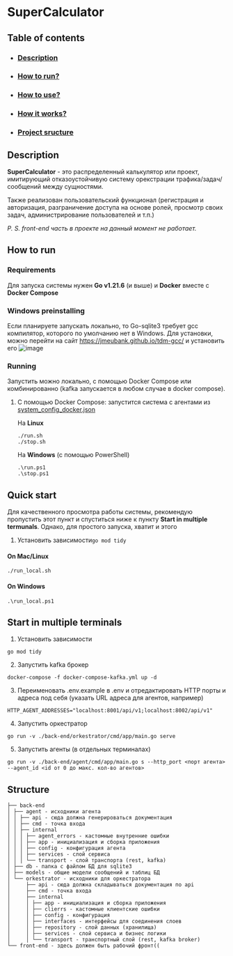 # SuperCalculator

## Table of contents

- ### [Description](#description)
- ### [How to run?](#how-to-run)
- ### [How to use?](docs%2Fusage.md#how-to-use)
- ### [How it works?](docs%2FhowItWorks.md)
- ### [Project sructure](#structure)

## Description

**SuperCalculator** - это распределенный калькулятор или проект, имитирующий отказоустойчивую
систему орекстрации трафика/задач/сообщений между сущностями. 

Также реализован пользовательский функционал (регистрация и авторизация, разграничение доступа на основе ролей, просмотр своих задач, администрирование пользователей и т.п.)

_P. S. front-end часть в проекте на данный момент не работает._

## How to run

### Requirements
Для запуска системы нужен **Go v1.21.6** (и выше) и **Docker** вместе с **Docker Compose**

### Windows preinstalling

Если планируете запускать локально, то Go-sqlite3 требует gcc компилятор, которого по умолчанию нет в Windows. Для установки, можно перейти на сайт https://jmeubank.github.io/tdm-gcc/ и установить его
![image](https://github.com/Conty111/SuperCalculator/assets/90860829/5fed60e6-442f-4ec7-aafb-5360ba3e3e50)

### Running
Запустить можно локально, с помощью Docker Compose или комбинированно (kafka запускается в любом случае в docker compose).

1. С помощью Docker Compose: запустится система с агентами из [system_config_docker.json](system_config_docker.json)

   На **Linux**
    ```
    ./run.sh
    ./stop.sh
    ```
    На **Windows** (с помощью PowerShell)
    ```
    .\run.ps1
    .\stop.ps1
    ```
## Quick start

Для качественного просмотра работы системы, рекомендую пропустить этот пункт и спуститься ниже к пункту **Start in multiple termunals**. Однако, для простого запуска, хватит и этого

1. Установить зависимости``go mod tidy``

#### On Mac/Linux

```
./run_local.sh
```

#### On Windows

```
.\run_local.ps1
```

## Start in multiple terminals

1. Установить зависимости
```
go mod tidy
```
2. Запустить kafka брокер
```
docker-compose -f docker-compose-kafka.yml up -d
```
3. Переименовать .env.example в .env и отредактировать HTTP порты и адреса под себя (указать URL адреса для агентов, например)
```
HTTP_AGENT_ADDRESSES="localhost:8001/api/v1;localhost:8002/api/v1"
```
4. Запустить оркестратор
```
go run -v ./back-end/orkestrator/cmd/app/main.go serve
```
5. Запустить агенты (в отдельных терминалах)
```
go run -v ./back-end/agent/cmd/app/main.go s --http_port <порт агента> --agent_id <id от 0 до макс. кол-во агентов>
```


## Structure

```
├── back-end
│ ├── agent - исходники агента
│ │ ├── api - сюда должна генерироваться документация
│ │ ├── cmd - точка входа
│ │ ├── internal
│ │ │ ├── agent_errors - кастомные внутренние ошибки
│ │ │ ├── app - инициализация и сборка приложения
│ │ │ ├── config - конфигурация агента
│ │ │ ├── services - слой сервиса
│ │ │ └── transport - слой транспорта (rest, kafka)
│ ├── db - папка с файлом БД для sqlite3
│ ├── models - общие модели сообщений и таблиц БД
│ └── orkestrator - исходники для оркестратора
│     ├── api - сюда должна складываться документация по api
│     ├── cmd - точка входа
│     ├── internal
│     │ ├── app - инициализация и сборка приложения
│     │ ├── clierrs - кастомные клиентские ошибки
│     │ ├── config - конфигурация
│     │ ├── interfaces - интерфейсы для соединения слоев
│     │ ├── repository - слой данных (хранилища)
│     │ ├── services - слой сервиса и бизнес логики
│     │ └── transport - транспортный слой (rest, kafka broker)
└── front-end - здесь должен быть рабочий фронт((
```